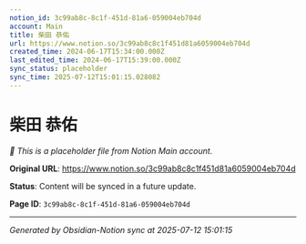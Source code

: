 ```yaml
---
notion_id: 3c99ab8c-8c1f-451d-81a6-059004eb704d
account: Main
title: 柴田 恭佑
url: https://www.notion.so/3c99ab8c8c1f451d81a6059004eb704d
created_time: 2024-06-17T15:34:00.000Z
last_edited_time: 2024-06-17T15:39:00.000Z
sync_status: placeholder
sync_time: 2025-07-12T15:01:15.028082
---
```


# 柴田 恭佑

*🔄 This is a placeholder file from Notion Main account.*

**Original URL**: https://www.notion.so/3c99ab8c8c1f451d81a6059004eb704d

**Status**: Content will be synced in a future update.

**Page ID**: `3c99ab8c-8c1f-451d-81a6-059004eb704d`

---

*Generated by Obsidian-Notion sync at 2025-07-12 15:01:15*
